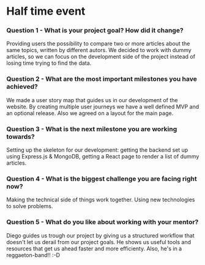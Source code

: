 # Half time event

### Question 1 - What is your project goal? How did it change?
 Providing users the possibility to compare two or more articles about the same topics, written by different autors. We decided to work with dummy articles, so we can focus on the development side of the project instead of losing time trying to find the data.



### Question 2 - What are the most important milestones you have achieved?
 We made a user story map that guides us in our development of the website. By creating multiple user journeys we have a well defined MVP and an optional release. Also we agreed on a layout for the main page.


### Question 3 - What is the next milestone you are working towards?
 Setting up the skeleton for our development: getting the backend set up using Express.js & MongoDB, getting a React page to render a list of dummy articles.


### Question 4 - What is the biggest challenge you are facing right now?
 Making the technical side of things work together. Using new technologies to solve problems.


### Question 5 - What do you like about working with your mentor?
 Diego guides us trough our project by giving us a structured workflow that doesn't let us derail from our project goals. He shows us useful tools and resources that get us ahead faster and more efficienty. Also, he's in a reggaeton-band!! :-D
